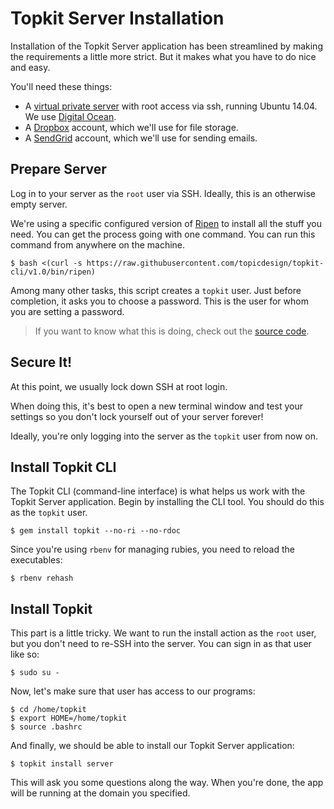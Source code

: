 Topkit Server Installation
==========

Installation of the Topkit Server application has been streamlined by making
the requirements a little more strict. But it makes what you have to do nice
and easy.

You'll need these things:

* A [virtual private
  server](https://en.wikipedia.org/wiki/Virtual_private_server) with root
  access via ssh, running Ubuntu 14.04. We use [Digital
  Ocean](https://www.digitalocean.com/).
* A [Dropbox](https://www.dropbox.com/) account, which we'll use for file
  storage.
* A [SendGrid](https://sendgrid.com/) account, which we'll use for sending
  emails.

Prepare Server
----------

Log in to your server as the `root` user via SSH. Ideally, this is an otherwise
empty server.

We're using a specific configured version of
[Ripen](https://github.com/seancdavis/ripen) to install all the stuff you need.
You can get the process going with one command. You can run this command from
anywhere on the machine.

```text
$ bash <(curl -s https://raw.githubusercontent.com/topicdesign/topkit-cli/v1.0/bin/ripen)
```

Among many other tasks, this script creates a `topkit` user. Just before
completion, it asks you to choose a password. This is the user for whom you are
setting a password.

> If you want to know what this is doing, check out the [source
> code](https://github.com/topicdesign/topkit-cli/blob/v1.0/bin/ripen).

Secure It!
----------

At this point, we usually lock down SSH at root login.

When doing this, it's best to open a new terminal window and test your settings
so you don't lock yourself out of your server forever!

Ideally, you're only logging into the server as the `topkit` user from now on.

Install Topkit CLI
----------

The Topkit CLI (command-line interface) is what helps us work with the Topkit
Server application. Begin by installing the CLI tool. You should do this as the `topkit` user.

```text
$ gem install topkit --no-ri --no-rdoc
```

Since you're using `rbenv` for managing rubies, you need to reload the
executables:

```text
$ rbenv rehash
```

Install Topkit
----------

This part is a little tricky. We want to run the install action as the `root`
user, but you don't need to re-SSH into the server. You can sign in as that
user like so:

```text
$ sudo su -
```

Now, let's make sure that user has access to our programs:

```text
$ cd /home/topkit
$ export HOME=/home/topkit
$ source .bashrc
```

And finally, we should be able to install our Topkit Server application:

```text
$ topkit install server
```

This will ask you some questions along the way. When you're done, the app will
be running at the domain you specified.
